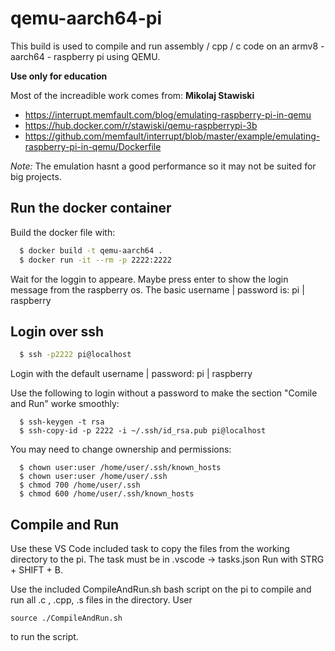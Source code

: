 # qemu-aarch64-pi
This build is used to compile and run assembly / cpp / c code on an armv8 - aarch64 - raspberry pi using QEMU.

**Use only for education** 

Most of the increadible work comes from: **Mikolaj Stawiski**
- https://interrupt.memfault.com/blog/emulating-raspberry-pi-in-qemu
- https://hub.docker.com/r/stawiski/qemu-raspberrypi-3b
- https://github.com/memfault/interrupt/blob/master/example/emulating-raspberry-pi-in-qemu/Dockerfile

*Note:* The emulation hasnt a good performance so it may not be suited for big projects.

## Run the docker container
Build the docker file with:
```sh
  $ docker build -t qemu-aarch64 .
  $ docker run -it --rm -p 2222:2222
```

Wait for the loggin to appeare. Maybe press enter to show the login message from the raspberry os.
The basic username | password is: pi | raspberry

## Login over ssh
```sh
  $ ssh -p2222 pi@localhost
```

Login with the default username | password: pi | raspberry

Use the following to login without a password to make the section "Comile and Run" worke smoothly:
```console
  $ ssh-keygen -t rsa
  $ ssh-copy-id -p 2222 -i ~/.ssh/id_rsa.pub pi@localhost
```

You may need to change ownership and permissions:
```console
  $ chown user:user /home/user/.ssh/known_hosts
  $ chown user:user /home/user/.ssh
  $ chmod 700 /home/user/.ssh
  $ chmod 600 /home/user/.ssh/known_hosts
```

## Compile and Run
Use these VS Code included task to copy the files from the working directory to the pi.
The task must be in .vscode -> tasks.json
Run with STRG + SHIFT + B.

Use the included CompileAndRun.sh bash script on the pi to compile and run all .c , .cpp, .s files in the directory.
User
```console
source ./CompileAndRun.sh
```
to run the script.
